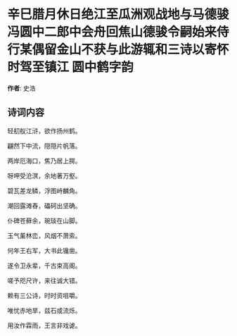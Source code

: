 # 辛巳腊月休日绝江至瓜洲观战地与马德骏冯圆中二郎中会舟回焦山德骏令嗣始来侍行某偶留金山不获与此游辄和三诗以寄怀时驾至镇江 圆中鹤字韵

**作者**: 史浩

## 诗词内容

轻舠舣江浒，欲作扬州鹤。

翩然下中流，隠隠片帆落。

两岸厄海口，焦乃居上腭。

呀呷受沧溟，余地著万壑。

碧瓦差龙鳞，浮图峙麟角。

潮回露滩舂，礧砢出坚确。

仆碑苍藓余，琬琰在山脚。

玉气薰林峦，风烟不萧索。

何年王右军，大书此镵凿。

遂令卫永辈，千古束高阁。

嗟予咫尺许，来往诚大错。

赖有三公诗，时时资咀嚼。

唯忧赤地旱，兹石或流烁。

用汝作霖雨，王言非戏谑。

